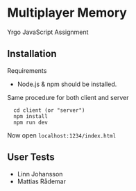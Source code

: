 # Multiplayer Memory

Yrgo JavaScript Assignment

## Installation

Requirements

- Node.js & npm should be installed.

Same procedure for both client and server

```
  cd client (or "server")
  npm install
  npm run dev
```

Now open `localhost:1234/index.html`

## User Tests

- Linn Johansson
- Mattias Rådemar
